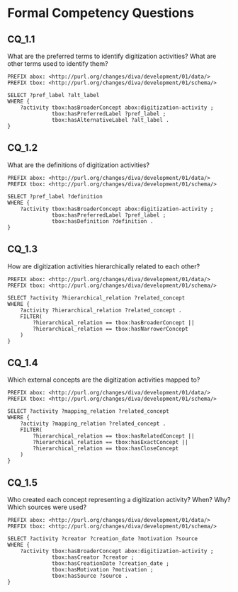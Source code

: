 # Formal Competency Questions

## CQ_1.1
What are the preferred terms to identify digitization activities? What are other terms used to identify them?

```sparql
PREFIX abox: <http://purl.org/changes/diva/development/01/data/>
PREFIX tbox: <http://purl.org/changes/diva/development/01/schema/>

SELECT ?pref_label ?alt_label 
WHERE {
    ?activity tbox:hasBroaderConcept abox:digitization-activity ;
              tbox:hasPreferredLabel ?pref_label ;
              tbox:hasAlternativeLabel ?alt_label .
}
```

## CQ_1.2
What are the definitions of digitization activities?

```sparql
PREFIX abox: <http://purl.org/changes/diva/development/01/data/>
PREFIX tbox: <http://purl.org/changes/diva/development/01/schema/>

SELECT ?pref_label ?definition 
WHERE {
    ?activity tbox:hasBroaderConcept abox:digitization-activity ;
              tbox:hasPreferredLabel ?pref_label ;
              tbox:hasDefinition ?definition .
}
```

## CQ_1.3
How are digitization activities hierarchically related to each other?

```sparql
PREFIX abox: <http://purl.org/changes/diva/development/01/data/>
PREFIX tbox: <http://purl.org/changes/diva/development/01/schema/>

SELECT ?activity ?hierarchical_relation ?related_concept 
WHERE {
    ?activity ?hierarchical_relation ?related_concept .
    FILTER(
        ?hierarchical_relation == tbox:hasBroaderConcept ||
        ?hierarchical_relation == tbox:hasNarrowerConcept
    )
}
```

## CQ_1.4
Which external concepts are the digitization activities mapped to?

```sparql
PREFIX abox: <http://purl.org/changes/diva/development/01/data/>
PREFIX tbox: <http://purl.org/changes/diva/development/01/schema/>

SELECT ?activity ?mapping_relation ?related_concept 
WHERE {
    ?activity ?mapping_relation ?related_concept .
    FILTER(
        ?hierarchical_relation == tbox:hasRelatedConcept ||
        ?hierarchical_relation == tbox:hasExactConcept ||
        ?hierarchical_relation == tbox:hasCloseConcept
    )
}
```

## CQ_1.5
Who created each concept representing a digitization activity? When? Why? Which sources were used? 

```sparql
PREFIX abox: <http://purl.org/changes/diva/development/01/data/>
PREFIX tbox: <http://purl.org/changes/diva/development/01/schema/>

SELECT ?activity ?creator ?creation_date ?motivation ?source 
WHERE {
    ?activity tbox:hasBroaderConcept abox:digitization-activity ;
              tbox:hasCreator ?creator ;
              tbox:hasCreationDate ?creation_date ;
              tbox:hasMotivation ?motivation ;
              tbox:hasSource ?source .
}
```